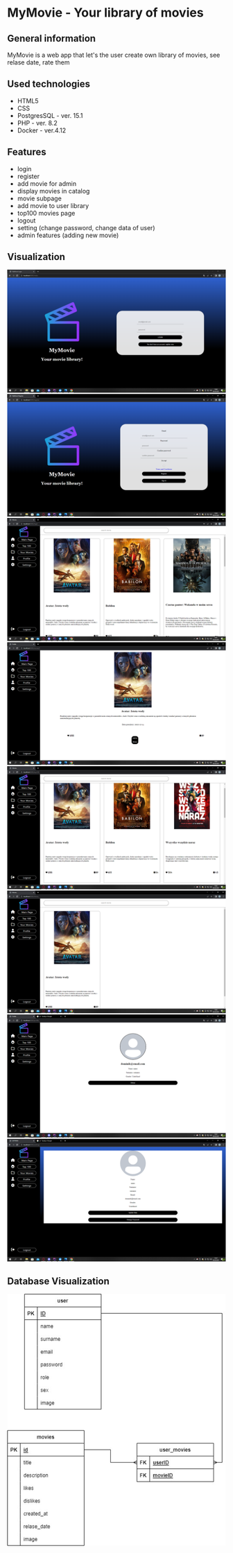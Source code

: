 # MyMovie - Your library of movies

## General information

MyMovie is a web app that let's the user create own library of movies, see relase date, rate them

## Used technologies
- HTML5
- CSS
- PostgresSQL - ver. 15.1
- PHP - ver. 8.2
- Docker - ver.4.12



## Features

- login
- register
- add movie for admin
- display movies in catalog
- movie subpage
- add movie to user library
- top100 movies page
- logout
- setting (change password, change data of user)
- admin features (adding new movie)

## Visualization
![login](/images/login.PNG)
![register](/images/register.PNG)
![movies](/images/movies.PNG)
![movie](/images/movie.PNG)
![top100](/images/top100.PNG)
![library](/images/library.PNG)
![profile](/images/profile.PNG)
![settings](/images/settings.PNG)

## Database Visualization
![db](/images/DB-diagram.jpg)